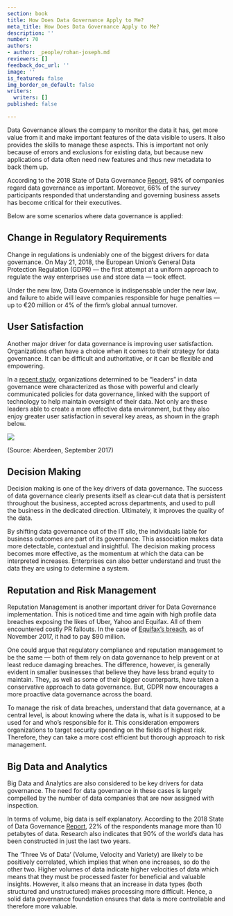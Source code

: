```yaml
---
section: book
title: How Does Data Governance Apply to Me?
meta_title: How Does Data Governance Apply to Me?
description: ''
number: 70
authors:
- author: _people/rohan-joseph.md
reviewers: []
feedback_doc_url: ''
image: ''
is_featured: false
img_border_on_default: false
writers:
  writers: []
published: false

---
```

Data Governance allows the company to monitor the data it has, get more value from it and make important features of the data visible to users. It also provides the skills to manage these aspects. This is important not only because of errors and exclusions for existing data, but because new applications of data often need new features and thus new metadata to back them up.

According to the 2018 State of Data Governance [Report](https://erwin.com/white-papers/2018-state-data-governance-report/), 98% of companies regard data governance as important. Moreover, 66% of the survey participants responded that understanding and governing business assets has become critical for their executives.

Below are some scenarios where data governance is applied:

## **Change in Regulatory Requirements**

Change in regulations is undeniably one of the biggest drivers for data governance. On May 21, 2018, the European Union’s General Data Protection Regulation (GDPR) — the first attempt at a uniform approach to regulate the way enterprises use and store data — took effect.

Under the new law, Data Governance is indispensable under the new law, and failure to abide will leave companies responsible for huge penalties — up to €20 million or 4% of the firm’s global annual turnover.

## **User Satisfaction**

Another major driver for data governance is improving user satisfaction. Organizations often have a choice when it comes to their strategy for data governance. It can be difficult and authoritative, or it can be flexible and empowering.

In a [recent study](http://aberdeen.com/research/16816/16816-RR-data-governance-2.0.aspx/content.aspx), organizations determined to be “leaders” in data governance were characterized as those with powerful and clearly communicated policies for data governance, linked with the support of technology to help maintain oversight of their data. Not only are these leaders able to create a more effective data environment, but they also enjoy greater user satisfaction in several key areas, as shown in the graph below.

![](https://assets.website-files.com/5c197923e5851742d9bc835d/5c9e4761bf592a6f3a54a52a_chart-300x186.png)

(Source: Aberdeen, September 2017)

## **Decision Making**

Decision making is one of the key drivers of data governance. The success of data governance clearly presents itself as clear-cut data that is persistent throughout the business, accepted across departments, and used to pull the business in the dedicated direction. Ultimately, it improves the quality of the data.

By shifting data governance out of the IT silo, the individuals liable for business outcomes are part of its governance. This association makes data more detectable, contextual and insightful. The decision making process becomes more effective, as the momentum at which the data can be interpreted increases. Enterprises can also better understand and trust the data they are using to determine a system.

## **Reputation and Risk Management**

Reputation Management is another important driver for Data Governance implementation. This is noticed time and time again with high profile data breaches exposing the likes of Uber, Yahoo and Equifax. All of them encountered costly PR fallouts. In the case of [Equifax’s breach](http://www.spacedaily.com/reports/Massive_data_breach_has_cost_Equifax_nearly_90_million_999.html), as of November 2017, it had to pay $90 million.

One could argue that regulatory compliance and reputation management to be the same — both of them rely on data governance to help prevent or at least reduce damaging breaches. The difference, however, is generally evident in smaller businesses that believe they have less brand equity to maintain. They, as well as some of their bigger counterparts, have taken a conservative approach to data governance. But, GDPR now encourages a more proactive data governance across the board.

To manage the risk of data breaches, understand that data governance, at a central level, is about knowing where the data is, what is it supposed to be used for and who’s responsible for it. This consideration empowers organizations to target security spending on the fields of highest risk. Therefore, they can take a more cost efficient but thorough approach to risk management.

## **Big Data and Analytics**

Big Data and Analytics are also considered to be key drivers for data governance. The need for data governance in these cases is largely compelled by the number of data companies that are now assigned with inspection.

In terms of volume, big data is self explanatory. According to the 2018 State of Data Governance [Report](https://erwin.com/white-papers/2018-state-data-governance-report/), 22% of the respondents manage more than 10 petabytes of data. Research also indicates that 90% of the world’s data has been constructed in just the last two years.

The ‘Three Vs of Data’ (Volume, Velocity and Variety) are likely to be positively correlated, which implies that when one increases, so do the other two. Higher volumes of data indicate higher velocities of data which means that they must be processed faster for beneficial and valuable insights. However, it also means that an increase in data types (both structured and unstructured) makes processing more difficult. Hence, a solid data governance foundation ensures that data is more controllable and therefore more valuable.